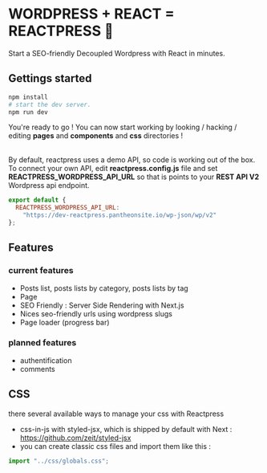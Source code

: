 # WORDPRESS + REACT = REACTPRESS 💛

Start a SEO-friendly Decoupled Wordpress with React in minutes.

## Gettings started

```sh
npm install
# start the dev server.
npm run dev
```

You're ready to go ! You can now start working by looking / hacking / editing **pages** and **components** and **css** directories ! <br /><br />

By default, reactpress uses a demo API, so code is working out of the box. To connect your own API, edit **reactpress.config.js** file and set
**REACTPRESS_WORDPRESS_API_URL** so that is points to your **REST API V2** Wordpress api endpoint.

```js
export default {
  REACTPRESS_WORDPRESS_API_URL:
    "https://dev-reactpress.pantheonsite.io/wp-json/wp/v2"
};
```

## Features

### current features

- Posts list, posts lists by category, posts lists by tag
- Page
- SEO Friendly : Server Side Rendering with Next.js
- Nices seo-friendly urls using wordpress slugs
- Page loader (progress bar)

### planned features

- authentification
- comments

## CSS

there several available ways to manage your css with Reactpress

- css-in-js with styled-jsx, which is shipped by default with Next : https://github.com/zeit/styled-jsx
- you can create classic css files and import them like this :

```js
import "../css/globals.css";
```
